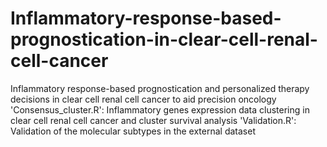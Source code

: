 # Inflammatory-response-based-prognostication-in-clear-cell-renal-cell-cancer
Inflammatory response-based prognostication and personalized therapy decisions in clear cell renal cell cancer to aid precision oncology
'Consensus_cluster.R': Inflammatory genes expression data clustering in clear cell renal cell cancer and cluster survival analysis
'Validation.R': Validation of the molecular subtypes in the external dataset
